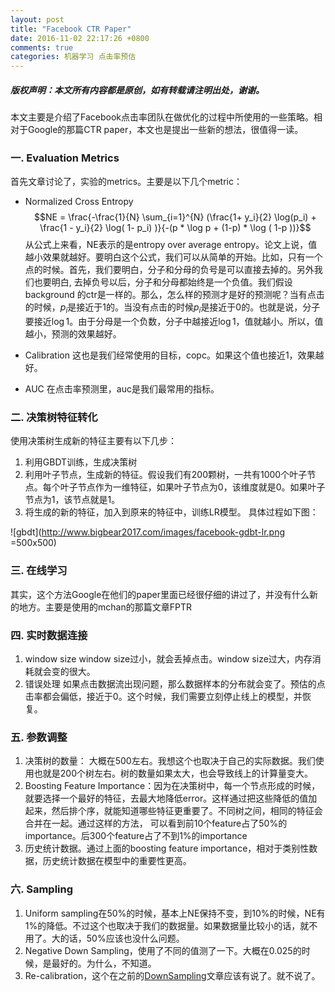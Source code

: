 ```yaml
---
layout: post
title: "Facebook CTR Paper"
date: 2016-11-02 22:17:26 +0800
comments: true
categories: 机器学习 点击率预估
---
```


##### 版权声明：本文所有内容都是原创，如有转载请注明出处，谢谢。
本文主要是介绍了Facebook点击率团队在做优化的过程中所使用的一些策略。相对于Google的那篇CTR paper，本文也是提出一些新的想法，很值得一读。

### 一. Evaluation Metrics 
首先文章讨论了，实验的metrics。主要是以下几个metric：

- Normalized Cross Entropy 
$$NE = \frac{-\frac{1}{N} \sum_{i=1}^{N} (\frac{1+ y_i}{2} \log(p_i) + \frac{1 - y_i}{2} \log( 1- p_i) )}{-(p * \log p + (1-p) * \log ( 1-p ))}$$
从公式上来看，NE表示的是entropy over average entropy。论文上说，值越小效果就越好。要明白这个公式，我们可以从简单的开始。比如，只有一个点的时候。首先，我们要明白，分子和分母的负号是可以直接去掉的。另外我们也要明白, 去掉负号以后，分子和分母都始终是一个负值。我们假设background 的ctr是一样的。那么，怎么样的预测才是好的预测呢？当有点击的时候，$p_i$是接近于1的。当没有点击的时候$p_i$是接近于0的。也就是说，分子要接近$\log 1$。由于分母是一个负数，分子中越接近$\log 1$，值就越小。所以，值越小，预测的效果越好。

- Calibration
  这也是我们经常使用的目标，copc。如果这个值也接近1，效果越好。

- AUC
  在点击率预测里，auc是我们最常用的指标。

### 二. 决策树特征转化
使用决策树生成新的特征主要有以下几步：

1. 利用GBDT训练，生成决策树
2. 利用叶子节点，生成新的特征。假设我们有200颗树，一共有1000个叶子节点。每个叶子节点作为一维特征，如果叶子节点为0，该维度就是0。如果叶子节点为1，该节点就是1。
3. 将生成的新的特征，加入到原来的特征中，训练LR模型。
具体过程如下图：

![gbdt](http://www.bigbear2017.com/images/facebook-gdbt-lr.png =500x500)

### 三. 在线学习
其实，这个方法Google在他们的paper里面已经很仔细的讲过了，并没有什么新的地方。主要是使用的mchan的那篇文章FPTR

### 四. 实时数据连接
1. window size window size过小，就会丢掉点击。window size过大，内存消耗就会变的很大。
2. 错误处理 如果点击数据流出现问题，那么数据样本的分布就会变了。预估的点击率都会偏低，接近于0。这个时候，我们需要立刻停止线上的模型，并恢复。

### 五. 参数调整
1. 决策树的数量： 大概在500左右。我想这个也取决于自己的实际数据。我们使用也就是200个树左右。树的数量如果太大，也会导致线上的计算量变大。
2. Boosting Feature Importance：因为在决策树中，每一个节点形成的时候，就要选择一个最好的特征，去最大地降低error。这样通过把这些降低的值加起来，然后排个序，就能知道哪些特征更重要了。不同树之间，相同的特征会合并在一起。通过这样的方法， 可以看到前10个feature占了50%的importance。后300个feature占了不到1%的importance
3. 历史统计数据。通过上面的boosting feature importance，相对于类别性数据，历史统计数据在模型中的重要性更高。

### 六. Sampling
1. Uniform sampling在50%的时候，基本上NE保持不变，到10%的时候，NE有1%的降低。不过这个也取决于我们的数据量。如果数据量比较小的话，就不用了。大的话，50%应该也没什么问题。
2. Negative Down Sampling，使用了不同的值测了一下。大概在0.025的时候，是最好的。为什么，不知道。
3. Re-calibration，这个在之前的[DownSampling](http://www.bigbear2017.com/blog/2014/04/19/guan-yu-downsamplingde-jie-shi/)文章应该有说了。就不说了。
